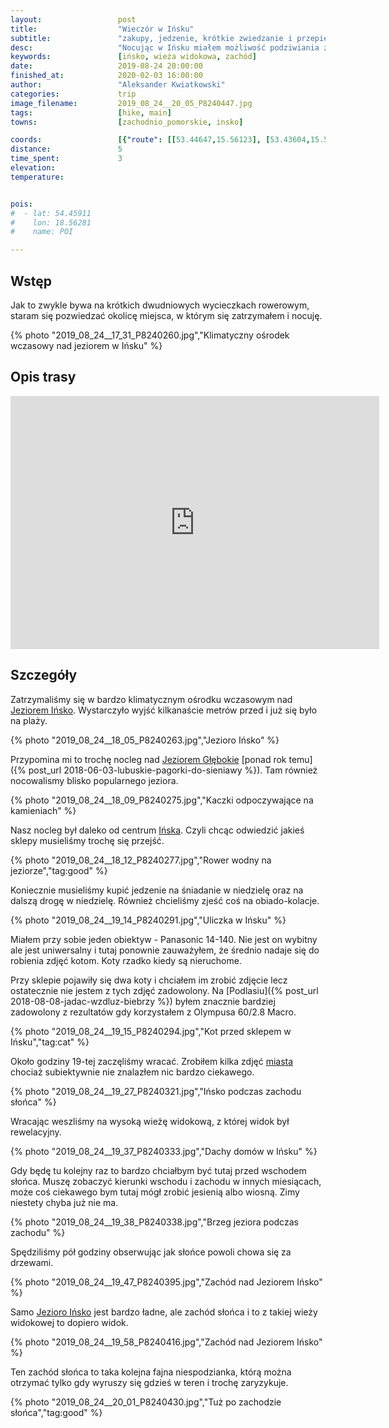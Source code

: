 ```yaml
---
layout:                 post
title:                  "Wieczór w Ińsku"
subtitle:               "zakupy, jedzenie, krótkie zwiedzanie i przepiękny zachód słońca z wieży widokowej"
desc:                   "Nocując w Ińsku miałem możliwość podziwiania zachodu słońca z wieży widokowej."
keywords:               [ińsko, wieża widokowa, zachód]
date:                   2019-08-24 20:00:00
finished_at:            2020-02-03 16:00:00
author:                 "Aleksander Kwiatkowski"
categories:             trip
image_filename:         2019_08_24__20_05_P8240447.jpg
tags:                   [hike, main]
towns:                  [zachodnio_pomorskie, insko]

coords:                 [{"route": [[53.44647,15.56123], [53.43604,15.54973]], "type": "hike"}]
distance:               5
time_spent:             3
elevation:              
temperature:            


pois:
#  - lat: 54.45911
#    lon: 18.56281
#    name: POI

---
```


[wiki-jezioro-insko]: https://pl.wikipedia.org/wiki/I%C5%84sko_(jezioro)
[wiki-jezioro-glebokie]: https://pl.wikipedia.org/wiki/Jezioro_G%C5%82%C4%99bokie_(Pojezierze_Lubuskie)
[wiki-insko]: https://pl.wikipedia.org/wiki/I%C5%84sko


## Wstęp

Jak to zwykle bywa na krótkich dwudniowych wycieczkach rowerowym, staram
się pozwiedzać okolicę miejsca, w którym się zatrzymałem i nocuję.

{% photo "2019_08_24__17_31_P8240260.jpg","Klimatyczny ośrodek wczasowy nad jeziorem w Ińsku" %}

## Opis trasy

<iframe height='405' width='590' frameborder='0' allowtransparency='true' scrolling='no' src='https://www.strava.com/activities/2652907925/embed/251cc0851d5f6d5cf5856d34d4a3fe486d158525'></iframe>

## Szczegóły

Zatrzymaliśmy się w bardzo klimatycznym ośrodku wczasowym nad
[Jeziorem Ińsko][wiki-jezioro-insko]. Wystarczyło wyjść
kilkanaście metrów przed i już się było na plaży.

{% photo "2019_08_24__18_05_P8240263.jpg","Jezioro Ińsko" %}

Przypomina mi to trochę nocleg nad [Jeziorem Głębokie][wiki-jezioro-glebokie]
[ponad rok temu]({% post_url 2018-06-03-lubuskie-pagorki-do-sieniawy %}).
Tam również nocowalismy blisko popularnego jeziora.

{% photo "2019_08_24__18_09_P8240275.jpg","Kaczki odpoczywające na kamieniach" %}

Nasz nocleg był daleko od centrum [Ińska][wiki-insko].
Czyli chcąc odwiedzić jakieś sklepy musieliśmy trochę się przejść.

{% photo "2019_08_24__18_12_P8240277.jpg","Rower wodny na jeziorze","tag:good" %}

Koniecznie musieliśmy kupić jedzenie na śniadanie w niedzielę oraz na dalszą drogę
w niedzielę. Również chcieliśmy zjeść coś na obiado-kolacje.

{% photo "2019_08_24__19_14_P8240291.jpg","Uliczka w Ińsku" %}

Miałem przy sobie jeden obiektyw - Panasonic 14-140. Nie jest on wybitny ale jest uniwersalny
i tutaj ponownie zauważyłem, że średnio nadaje się do robienia zdjęć kotom.
Koty rzadko kiedy są nieruchome.

Przy sklepie pojawiły się dwa koty i chciałem im zrobić zdjęcie lecz ostatecznie nie
jestem z tych zdjęć zadowolony. Na [Podlasiu]({% post_url 2018-08-08-jadac-wzdluz-biebrzy %})
byłem znacznie bardziej zadowolony z rezultatów gdy korzystałem z
Olympusa 60/2.8 Macro.

{% photo "2019_08_24__19_15_P8240294.jpg","Kot przed sklepem w Ińsku","tag:cat" %}

Około godziny 19-tej zaczęliśmy wracać. Zrobiłem kilka zdjęć [miasta][wiki-insko]
chociaż subiektywnie nie znalazłem nic bardzo ciekawego.

{% photo "2019_08_24__19_27_P8240321.jpg","Ińsko podczas zachodu słońca" %}

Wracając weszliśmy na wysoką wieżę widokową, z której widok był rewelacyjny.

{% photo "2019_08_24__19_37_P8240333.jpg","Dachy domów w Ińsku" %}

Gdy będę tu kolejny raz to bardzo chciałbym być tutaj przed wschodem słońca.
Muszę zobaczyć kierunki wschodu i zachodu w innych miesiącach, może coś
ciekawego bym tutaj mógł zrobić jesienią albo wiosną. Zimy niestety chyba już nie ma.

{% photo "2019_08_24__19_38_P8240338.jpg","Brzeg jeziora podczas zachodu" %}

Spędziliśmy pół godziny obserwując jak słońce powoli chowa się za
drzewami.

{% photo "2019_08_24__19_47_P8240395.jpg","Zachód nad Jeziorem Ińsko" %}

Samo [Jezioro Ińsko][wiki-jezioro-insko] jest bardzo ładne, ale zachód słońca
i to z takiej wieży widokowej to dopiero widok.

{% photo "2019_08_24__19_58_P8240416.jpg","Zachód nad Jeziorem Ińsko" %}

Ten zachód słońca to taka kolejna fajna niespodzianka,
którą można otrzymać tylko gdy wyruszy się gdzieś w teren i trochę
zaryzykuje.

{% photo "2019_08_24__20_01_P8240430.jpg","Tuż po zachodzie słońca","tag:good" %}
